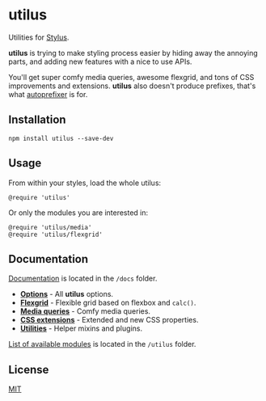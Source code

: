 # utilus

Utilities for [Stylus](https://github.com/stylus/stylus).

**utilus** is trying to make styling process easier by hiding away the annoying parts, and adding new features with a nice to use APIs.

You'll get super comfy media queries, awesome flexgrid, and tons of CSS improvements and extensions. **utilus** also doesn't produce prefixes, that's what [autoprefixer](https://www.npmjs.com/package/autoprefixer) is for.

## Installation

```
npm install utilus --save-dev
```

## Usage

From within your styles, load the whole utilus:

```styl
@require 'utilus'
```

Or only the modules you are interested in:

```styl
@require 'utilus/media'
@require 'utilus/flexgrid'
```

## Documentation

[Documentation](https://github.com/darsain/utilus/docs) is located in the `/docs` folder.

- **[Options](options.md)** - All **utilus** options.
- **[Flexgrid](flexgrid.md)** - Flexible grid based on flexbox and `calc()`.
- **[Media queries](media.md)** - Comfy media queries.
- **[CSS extensions](extensions.md)** - Extended and new CSS properties.
- **[Utilities](utilities.md)** - Helper mixins and plugins.

[List of available modules](https://github.com/darsain/utilus/utilus) is located in the `/utilus` folder.

## License

[MIT](https://github.com/darsain/utilus/license.md)